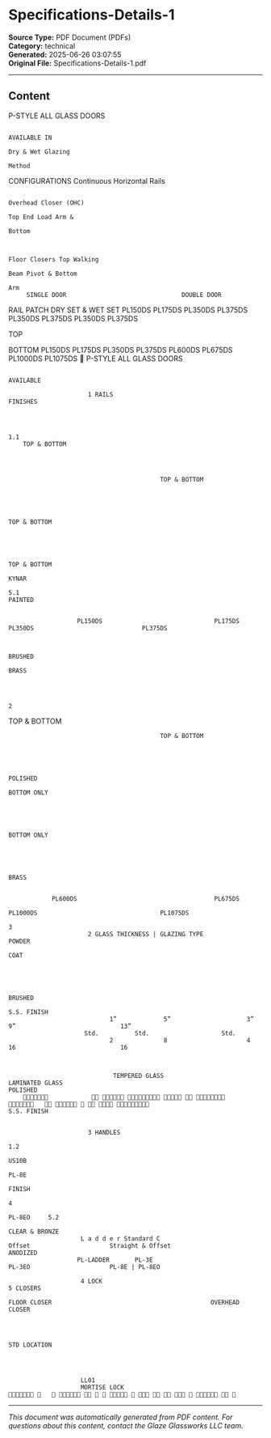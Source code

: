 ﻿# Specifications-Details-1

**Source Type:** PDF Document (PDFs)  
**Category:** technical  
**Generated:** 2025-06-26 03:07:55  
**Original File:** Specifications-Details-1.pdf

---

## Content

P-STYLE
      ALL GLASS DOORS




                                                                                                  AVAILABLE IN
                                                                                                  Dry & Wet Glazing
                                                                                                  Method

  CONFIGURATIONS                                                                                  Continuous Horizontal
                                                                                                  Rails


                                                                                                  Overhead Closer (OHC)
                                                                                                  Top End Load Arm &
                                                                                                  Bottom


                                                                                                  Floor Closers Top Walking
                                                                                                  Beam Pivot & Bottom
                                                                                                  Arm
         SINGLE DOOR                                DOUBLE DOOR

 RAIL PATCH                                                                        DRY SET & WET SET
         PL150DS   PL175DS   PL350DS PL375DS   PL350DS PL375DS   PL350DS PL375DS

TOP




BOTTOM
         PL150DS   PL175DS   PL350DS PL375DS   PL600DS PL675DS PL1000DS PL1075DS
                          P-STYLE
                          ALL GLASS DOORS

                                                                                                                                                                                                                        AVAILABLE

                          1 RAILS                                                                                                                                                                                       FINISHES



                                                                                                                                               1.1
        TOP & BOTTOM




                                              TOP & BOTTOM




                                                                              TOP & BOTTOM




                                                                                                                   TOP & BOTTOM
                                                                                                                                                                                                                            KYNAR
                                                                                                                                               5.1                                                                         PAINTED


                       PL150DS                               PL175DS                         PL350DS                              PL375DS


                                                                                                                                                                                                                          BRUSHED
                                                                                                                                                                                                                           BRASS



                                                                                                                                                2
TOP & BOTTOM




                                              TOP & BOTTOM




                                                                                                                                                                                                                          POLISHED
                                                                            BOTTOM ONLY




                                                                                                                      BOTTOM ONLY




                                                                                                                                                                                                                           BRASS


                PL600DS                                      PL675DS
                                                                                          PL1000DS                                  PL1075DS
                                                                                                                                                3
                          2 GLASS THICKNESS | GLAZING TYPE                                                                                                                                                                POWDER
                                                                                                                                                                                                                           COAT




                                                                                                                                                                                                                          BRUSHED
                                                                                                                                                                                                                          S.S. FINISH
                                1”             5”                     3”                               9”                             13”
                         Std.          Std.                    Std.
                                2              8                      4                                16                             16



                                 TEMPERED GLASS                                                        LAMINATED GLASS                                                                                                    POLISHED
                                                                                                                                                    S.S. FINISH


                          3 HANDLES
                                                                                                                                               1.2
                                                                                                                                                                                                                           US10B
                                                                                                                                  PL-8E
                                                                                                                                                                                                                           FINISH
                                                                                                                                                4
                                                                                                                                    PL-8EO     5.2
                                                                                                                                                                                                                       CLEAR & BRONZE
                        L a d d e r Standard C                             Offset                      Straight & Offset                                                                                                  ANODIZED
                       PL-LADDER       PL-3E                               PL-3EO                      PL-8E | PL-8EO

                        4 LOCK                                                                                                                 5 CLOSERS
                                                                                                                                               FLOOR CLOSER                                            OVERHEAD CLOSER



                                                                                                       STD LOCATION




                        LL01
                        MORTISE LOCK                                                                                                                                   

---

*This document was automatically generated from PDF content. For questions about this content, contact the Glaze Glassworks LLC team.*
